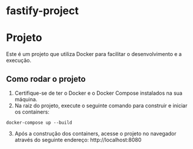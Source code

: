 # fastify-project

# Projeto

Este é um projeto que utiliza Docker para facilitar o desenvolvimento e a execução.

## Como rodar o projeto

1. Certifique-se de ter o Docker e o Docker Compose instalados na sua máquina.
2. Na raiz do projeto, execute o seguinte comando para construir e iniciar os containers:

```
docker-compose up --build
```

3. Após a construção dos containers, acesse o projeto no navegador através do seguinte endereço:
   http://localhost:8080
